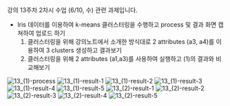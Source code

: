 강의 13주차 2차시 수업 (6/10, 수) 관련 과제입니다.

- Iris 데이터를 이용하여 k-means 클러스터링을 수행하고 process 및 결과 화면 캡쳐하여 업로드 하기
  1. 클러스터링을 위해 강의노트에서 소개한 방식대로 2 attributes (a3, a4)를 이용하여 3 clusters 생성하고 결과보기
  2. 클러스터링을 위해 2 attributes (a1,a3)를 사용하여 실행하고 (1)의 결과와 비교해보기
  
![13_(1)-process](https://user-images.githubusercontent.com/58212928/98088993-82654e80-1ec5-11eb-8f74-b7d81b5f25e4.PNG)
![13_(1)-result-1](https://user-images.githubusercontent.com/58212928/98088998-83967b80-1ec5-11eb-9c92-c7d0bf00f029.PNG)
![13_(1)-result-2](https://user-images.githubusercontent.com/58212928/98088999-842f1200-1ec5-11eb-9ba2-3a77d758667d.PNG)
![13_(1)-result-3](https://user-images.githubusercontent.com/58212928/98089001-84c7a880-1ec5-11eb-8485-d82298a0d2f0.PNG)
![13_(1)-result-4](https://user-images.githubusercontent.com/58212928/98089007-85f8d580-1ec5-11eb-96b1-372709e5899f.PNG)
![13_(1)-result-5](https://user-images.githubusercontent.com/58212928/98089009-86916c00-1ec5-11eb-851c-20961423ebac.PNG)
![13_(2)-result-1](https://user-images.githubusercontent.com/58212928/98089012-872a0280-1ec5-11eb-91a0-9bf70726bad6.PNG)
![13_(2)-result-2](https://user-images.githubusercontent.com/58212928/98089014-87c29900-1ec5-11eb-8fc2-add4c574e231.PNG)
![13_(2)-result-3](https://user-images.githubusercontent.com/58212928/98089016-885b2f80-1ec5-11eb-8da3-eeeb697de9e5.PNG)
![13_(2)-result-4](https://user-images.githubusercontent.com/58212928/98089018-88f3c600-1ec5-11eb-807a-9762a37c6ba7.PNG)
![13_(2)-result-5](https://user-images.githubusercontent.com/58212928/98089021-898c5c80-1ec5-11eb-972e-87a2b2447354.PNG)
